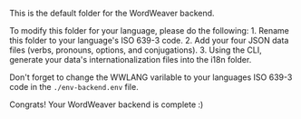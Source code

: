 This is the default folder for the WordWeaver backend.

To modify this folder for your language, please do the following:
    1. Rename this folder to your language's ISO 639-3 code.
    2. Add your four JSON data files (verbs, pronouns, options, and conjugations).
    3. Using the CLI, generate your data's internationalization files into the i18n folder.

Don't forget to change the WWLANG varilable to your languages ISO 639-3 code in the `./env-backend.env` file.

Congrats! Your WordWeaver backend is complete :)
